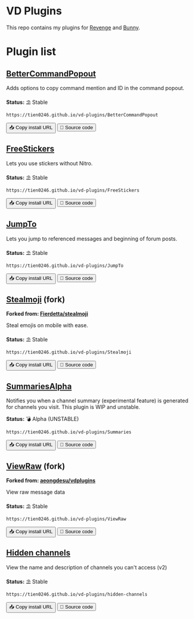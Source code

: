 # VD Plugins
This repo contains my plugins for [Revenge](https://github.com/revenge-mod) and [Bunny](https://github.com/pyoncord/Bunny).

# Plugin list
## [BetterCommandPopout](https://tien0246.github.io/vd-plugins/BetterCommandPopout)

Adds options to copy command mention and ID in the command popout.

**Status:** ⛱️ Stable

`https://tien0246.github.io/vd-plugins/BetterCommandPopout`

<button onClick="navigator.clipboard.writeText('https://tien0246.github.io/vd-plugins/BetterCommandPopout')">📥 Copy install URL</button> <a href="https://github.com/aliernfrog/vd-plugins/tree/master/plugins/BetterCommandPopout"><button>🧪 Source code</button></a>

## [FreeStickers](https://tien0246.github.io/vd-plugins/FreeStickers)

Lets you use stickers without Nitro.

**Status:** ⛱️ Stable

`https://tien0246.github.io/vd-plugins/FreeStickers`

<button onClick="navigator.clipboard.writeText('https://tien0246.github.io/vd-plugins/FreeStickers')">📥 Copy install URL</button> <a href="https://github.com/aliernfrog/vd-plugins/tree/master/plugins/FreeStickers"><button>🧪 Source code</button></a>

## [JumpTo](https://tien0246.github.io/vd-plugins/JumpTo)

Lets you jump to referenced messages and beginning of forum posts.

**Status:** ⛱️ Stable

`https://tien0246.github.io/vd-plugins/JumpTo`

<button onClick="navigator.clipboard.writeText('https://tien0246.github.io/vd-plugins/JumpTo')">📥 Copy install URL</button> <a href="https://github.com/aliernfrog/vd-plugins/tree/master/plugins/JumpTo"><button>🧪 Source code</button></a>

## [Stealmoji](https://tien0246.github.io/vd-plugins/Stealmoji) (fork)

**Forked from: [Fierdetta/stealmoji](https://github.com/Fierdetta/stealmoji)**

Steal emojis on mobile with ease.

**Status:** ⛱️ Stable

`https://tien0246.github.io/vd-plugins/Stealmoji`

<button onClick="navigator.clipboard.writeText('https://tien0246.github.io/vd-plugins/Stealmoji')">📥 Copy install URL</button> <a href="https://github.com/aliernfrog/vd-plugins/tree/master/plugins/Stealmoji"><button>🧪 Source code</button></a>

## [SummariesAlpha](https://tien0246.github.io/vd-plugins/Summaries)

Notifies you when a channel summary (experimental feature) is generated for channels you visit. This plugin is WIP and unstable.

**Status:** 💣 Alpha (UNSTABLE)

`https://tien0246.github.io/vd-plugins/Summaries`

<button onClick="navigator.clipboard.writeText('https://tien0246.github.io/vd-plugins/Summaries')">📥 Copy install URL</button> <a href="https://github.com/aliernfrog/vd-plugins/tree/master/plugins/Summaries"><button>🧪 Source code</button></a>

## [ViewRaw](https://tien0246.github.io/vd-plugins/ViewRaw) (fork)

**Forked from: [aeongdesu/vdplugins](https://github.com/aeongdesu/vdplugins)**

View raw message data

**Status:** ⛱️ Stable

`https://tien0246.github.io/vd-plugins/ViewRaw`

<button onClick="navigator.clipboard.writeText('https://tien0246.github.io/vd-plugins/ViewRaw')">📥 Copy install URL</button> <a href="https://github.com/aliernfrog/vd-plugins/tree/master/plugins/ViewRaw"><button>🧪 Source code</button></a>

## [Hidden channels](https://tien0246.github.io/vd-plugins/hidden-channels)

View the name and description of channels you can't access (v2)

**Status:** ⛱️ Stable

`https://tien0246.github.io/vd-plugins/hidden-channels`

<button onClick="navigator.clipboard.writeText('https://tien0246.github.io/vd-plugins/hidden-channels')">📥 Copy install URL</button> <a href="https://github.com/aliernfrog/vd-plugins/tree/master/plugins/hidden-channels"><button>🧪 Source code</button></a>